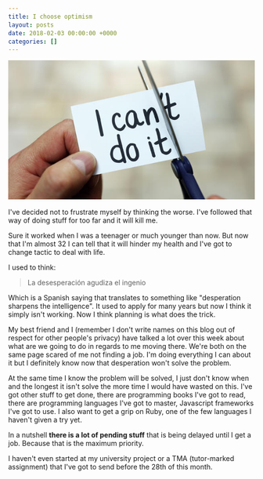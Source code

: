 ```yaml
---
title: I choose optimism
layout: posts
date: 2018-02-03 00:00:00 +0000
categories: []
---
```

![](/uploads/2018/02/03/optimism.jpg)

I've decided not to frustrate myself by thinking the worse. I've followed that way of doing stuff for too far and it will kill me.

Sure it worked when I was a teenager or much younger than now. But now that I'm almost 32 I can tell that it will hinder my health and I've got to change tactic to deal with life.

I used to think:

> La desesperación agudiza el ingenio

Which is a Spanish saying that translates to something like "desperation sharpens the intelligence". It used to apply for many years but now I think it simply isn't working. Now I think planning is what does the trick.

My best friend and I (remember I don't write names on this blog out of respect for other people's privacy) have talked a lot over this week about what are we going to do in regards to me moving there. We're both on the same page scared of me not finding a job. I'm doing everything I can about it but I definitely know now that desperation won't solve the problem.

At the same time I know the problem will be solved, I just don't know when and the longest it isn't solve the more time I would have wasted on this. I've got other stuff to get done, there are programming books I've got to read, there are programming languages I've got to master, Javascript frameworks I've got to use. I also want to get a grip on Ruby, one of the few languages I haven't given a try yet.

In a nutshell **there is a lot of pending stuff** that is being delayed until I get a job. Because that is the maximum priority.

I haven't even started at my university project or a TMA (tutor-marked assignment) that I've got to send before the 28th of this month.